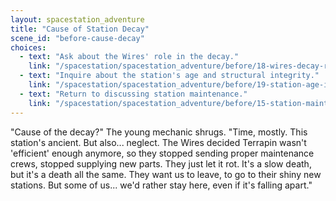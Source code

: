 ```yaml
---
layout: spacestation_adventure
title: "Cause of Station Decay"
scene_id: "before-cause-decay"
choices:
  - text: "Ask about the Wires' role in the decay."
    link: "/spacestation/spacestation_adventure/before/18-wires-decay-role/"
  - text: "Inquire about the station's age and structural integrity."
    link: "/spacestation/spacestation_adventure/before/19-station-age-integrity/"
  - text: "Return to discussing station maintenance."
    link: "/spacestation/spacestation_adventure/before/15-station-maintenance/"
---
```


"Cause of the decay?" The young mechanic shrugs. "Time, mostly. This station's ancient. But also... neglect. The Wires decided Terrapin wasn't 'efficient' enough anymore, so they stopped sending proper maintenance crews, stopped supplying new parts. They just let it rot. It's a slow death, but it's a death all the same. They want us to leave, to go to their shiny new stations. But some of us... we'd rather stay here, even if it's falling apart."
